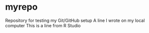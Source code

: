 # myrepo
Repository for testing my Git/GitHub setup
A line I wrote on my local computer
This is a line from R Studio
